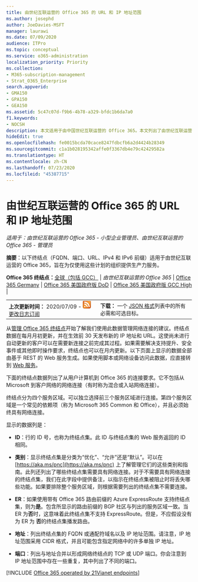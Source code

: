 ```yaml
---
title: 由世纪互联运营的 Office 365 的 URL 和 IP 地址范围
ms.author: josephd
author: JoeDavies-MSFT
manager: laurawi
ms.date: 07/09/2020
audience: ITPro
ms.topic: conceptual
ms.service: o365-administration
localization_priority: Priority
ms.collection:
- M365-subscription-management
- Strat_O365_Enterprise
search.appverid:
- GMA150
- GPA150
- GEA150
ms.assetid: 5c47c07d-f9b6-4b78-a329-bfdc1b6da7a0
f1.keywords:
- NOCSH
description: 本文适用于由中国世纪互联运营的 Office 365。本文列出了由世纪互联运营的 Office 365 所使用的 URL 和 IP 地址范围。
hideEdit: true
ms.openlocfilehash: fe0015bcda70cace8247fdbcfb6a2d4424b28349
ms.sourcegitcommit: c1a1b028195342affe0f3367db4e79c42429582a
ms.translationtype: HT
ms.contentlocale: zh-CN
ms.lasthandoff: 07/23/2020
ms.locfileid: "45387715"
---
```

# <a name="urls-and-ip-address-ranges-for-office-365-operated-by-21vianet"></a>由世纪互联运营的 Office 365 的 URL 和 IP 地址范围

 *适用于：由世纪互联运营的 Office 365 - 小型企业管理员、由世纪互联运营的 Office 365 - 管理员*

**摘要**：以下终结点（FQDN、端口、URL、IPv4 和 IPv6 前缀）适用于由世纪互联运营的 Office 365，旨在为仅使用这些计划的组织提供生产力服务。
  
 **Office 365 终结点：**[全球（包括 GCC）](urls-and-ip-address-ranges.md)  | *由世纪互联运营的 Office 365* | [Office 365 Germany](office-365-germany-endpoints.md) | [Office 365 美国政府版 DoD](office-365-u-s-government-dod-endpoints.md) | [Office 365 美国政府版 GCC High](office-365-u-s-government-gcc-high-endpoints.md) |
  
|||
|:-----|:-----|
|**上次更新时间：** 2020/07/09 - ![RSS](media/5dc6bb29-25db-4f44-9580-77c735492c4b.png) [更改日志订阅](https://endpoints.office.com/version/China?allversions=true&format=rss&clientrequestid=b10c5ed1-bad1-445f-b386-b919946339a7)|**下载：** 一个 [JSON 格式](https://endpoints.office.com/endpoints/China?clientrequestid=b10c5ed1-bad1-445f-b386-b919946339a7)列表中的所有必需和可选目标。  <br/> |

从[管理 Office 365 终结点](managing-office-365-endpoints.md)开始了解我们使用此数据管理网络连接的建议。终结点数据在每月月初更新，并在生效前 30 天发布新的 IP 地址和 URL。这使尚未进行自动更新的客户可以在需要新连接之前完成其过程。如果需要解决支持提升、安全事件或其他即时操作要求，终结点也可以在月内更新。以下页面上显示的数据全部由基于 REST 的 Web 服务生成。如果使用脚本或网络设备访问此数据，应直接转到 [Web 服务](office-365-ip-web-service.md)。

下面的终结点数据列出了从用户计算机到 Office 365 的连接要求。它不包括从 Microsoft 到客户网络的网络连接（有时称为混合或入站网络连接）。

终结点分为四个服务区域。可以独立选择前三个服务区域进行连接。第四个服务区域是一个常见的依赖项（称为 Microsoft 365 Common 和 Office），并且必须始终具有网络连接。

显示的数据列是：

- **ID**：行的 ID 号，也称为终结点集。此 ID 与终结点集的 Web 服务返回的 ID 相同。

- **类别**：显示终结点集是分类为“优化”、“允许”还是“默认”。可以在 [https://aka.ms/pnc](https://aka.ms/pnc) 上了解管理它们的这些类别和指南。此列还列出了哪些终结点集需要具有网络连接。对于不需要具有网络连接的终结点集，我们在此字段中提供备注，以指示在终结点集被阻止时将丢失哪些功能。如果要排除整个服务区域，则根据需要列出的终结点集不需要连接。

- **ER**：如果使用带有 Office 365 路由前缀的 Azure ExpressRoute 支持终结点集，则为**是**。包含所显示的路由前缀的 BGP 社区与列出的服务区域一致。当 ER 为**否**时，这意味着此终结点集不支持 ExpressRoute。但是，不应假设没有为 ER 为 **否**的终结点集播发路由。

- **地址**：列出终结点集的 FQDN 或通配符域名以及 IP 地址范围。请注意，IP 地址范围采用 CIDR 格式，并且可能包含指定网络中的许多单独 IP 地址。
 
- **端口**：列出与地址合并以形成网络终结点的 TCP 或 UDP 端口。你会注意到 IP 地址范围中存在一些重复，其中列出了不同的端口。

[!INCLUDE [Office 365 operated by 21Vianet endpoints](./includes/office-365-operated-by-21vianet-endpoints.md)]


